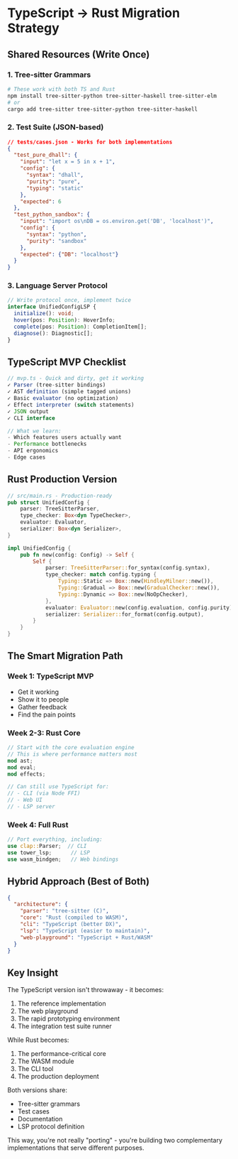 # TypeScript → Rust Migration Strategy

## Shared Resources (Write Once)

### 1. Tree-sitter Grammars
```bash
# These work with both TS and Rust
npm install tree-sitter-python tree-sitter-haskell tree-sitter-elm
# or
cargo add tree-sitter tree-sitter-python tree-sitter-haskell
```

### 2. Test Suite (JSON-based)
```json
// tests/cases.json - Works for both implementations
{
  "test_pure_dhall": {
    "input": "let x = 5 in x + 1",
    "config": {
      "syntax": "dhall",
      "purity": "pure",
      "typing": "static"
    },
    "expected": 6
  },
  "test_python_sandbox": {
    "input": "import os\nDB = os.environ.get('DB', 'localhost')",
    "config": {
      "syntax": "python",
      "purity": "sandbox"
    },
    "expected": {"DB": "localhost"}
  }
}
```

### 3. Language Server Protocol
```typescript
// Write protocol once, implement twice
interface UnifiedConfigLSP {
  initialize(): void;
  hover(pos: Position): HoverInfo;
  complete(pos: Position): CompletionItem[];
  diagnose(): Diagnostic[];
}
```

## TypeScript MVP Checklist

```typescript
// mvp.ts - Quick and dirty, get it working
✓ Parser (tree-sitter bindings)
✓ AST definition (simple tagged unions)
✓ Basic evaluator (no optimization)
✓ Effect interpreter (switch statements)
✓ JSON output
✓ CLI interface

// What we learn:
- Which features users actually want
- Performance bottlenecks
- API ergonomics
- Edge cases
```

## Rust Production Version

```rust
// src/main.rs - Production-ready
pub struct UnifiedConfig {
    parser: TreeSitterParser,
    type_checker: Box<dyn TypeChecker>,
    evaluator: Evaluator,
    serializer: Box<dyn Serializer>,
}

impl UnifiedConfig {
    pub fn new(config: Config) -> Self {
        Self {
            parser: TreeSitterParser::for_syntax(config.syntax),
            type_checker: match config.typing {
                Typing::Static => Box::new(HindleyMilner::new()),
                Typing::Gradual => Box::new(GradualChecker::new()),
                Typing::Dynamic => Box::new(NoOpChecker),
            },
            evaluator: Evaluator::new(config.evaluation, config.purity),
            serializer: Serializer::for_format(config.output),
        }
    }
}
```

## The Smart Migration Path

### Week 1: TypeScript MVP
- Get it working
- Show it to people
- Gather feedback
- Find the pain points

### Week 2-3: Rust Core
```rust
// Start with the core evaluation engine
// This is where performance matters most
mod ast;
mod eval;
mod effects;

// Can still use TypeScript for:
// - CLI (via Node FFI)
// - Web UI
// - LSP server
```

### Week 4: Full Rust
```rust
// Port everything, including:
use clap::Parser;  // CLI
use tower_lsp;      // LSP
use wasm_bindgen;   // Web bindings
```

## Hybrid Approach (Best of Both)

```json
{
  "architecture": {
    "parser": "tree-sitter (C)",
    "core": "Rust (compiled to WASM)",
    "cli": "TypeScript (better DX)",
    "lsp": "TypeScript (easier to maintain)",
    "web-playground": "TypeScript + Rust/WASM"
  }
}
```

## Key Insight

The TypeScript version isn't throwaway - it becomes:
1. The reference implementation
2. The web playground
3. The rapid prototyping environment
4. The integration test suite runner

While Rust becomes:
1. The performance-critical core
2. The WASM module
3. The CLI tool
4. The production deployment

Both versions share:
- Tree-sitter grammars
- Test cases
- Documentation
- LSP protocol definition

This way, you're not really "porting" - you're building two complementary implementations that serve different purposes.